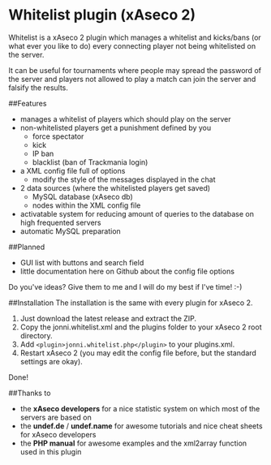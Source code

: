 # Whitelist plugin (xAseco 2)
Whitelist is a xAseco 2 plugin which manages a whitelist and kicks/bans (or what ever you like to do) every connecting player not being whitelisted on the server.

It can be useful for tournaments where people may spread the password of the server and players not allowed to play a match can join the server and falsify the results.

##Features
- manages a whitelist of players which should play on the server
- non-whitelisted players get a punishment defined by you
	- force spectator
	- kick
	- IP ban
	- blacklist (ban of Trackmania login)
- a XML config file full of options
	- modify the style of the messages displayed in the chat
- 2 data sources (where the whitelisted players get saved)
	- MySQL database (xAseco db)
	- nodes within the XML config file
- activatable system for reducing amount of queries to the database on high frequented servers
- automatic MySQL preparation

##Planned
- GUI list with buttons and search field
- little documentation here on Github about the config file options

Do you've ideas? Give them to me and I will do my best if I've time! :-)

##Installation
The installation is the same with every plugin for xAseco 2.

1. Just download the latest release and extract the ZIP.
2. Copy the jonni.whitelist.xml and the plugins folder to your xAseco 2 root directory.
3. Add `<plugin>jonni.whitelist.php</plugin>` to your plugins.xml.
4. Restart xAseco 2 (you may edit the config file before, but the standard settings are okay).

Done!

##Thanks to
- the **xAseco developers** for a nice statistic system on which most of the servers are based on
- the **undef.de** / **undef.name** for awesome tutorials and nice cheat sheets for xAseco developers
- the **PHP manual** for awesome examples and the xml2array function used in this plugin